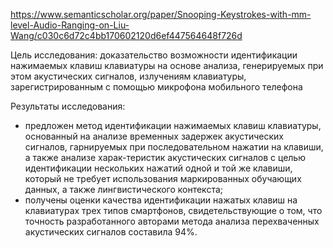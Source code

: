 https://www.semanticscholar.org/paper/Snooping-Keystrokes-with-mm-level-Audio-Ranging-on-Liu-Wang/c030c6d72c4bb170602120d6ef447564648f726d

Цель исследования: доказательство возможности идентификации нажимаемых клавиш клавиатуры на основе анализа, генерируемых при этом акустических сигналов, излучениям клавиатуры, зарегистрированным с помощью микрофона мобильного телефона

Результаты исследования: 
- предложен метод идентификации нажимаемых клавиш клавиатуры, основанный на анализе временных задержек акустических сигналов, гарнируемых при последовательном нажатии на клавиши, а также анализе харак-теристик акустических сигналов с целью идентификации нескольких нажатий одной и той же клавиши, который не требует использования маркированных обучающих данных, а также лингвистического контекста;
- получены оценки качества идентификации нажатых клавиш на клавиатурах трех типов смартфонов, свидетельствующие о том, что точность разработанного авторами метода анализа перехваченных акустических сигналов составила 94%.